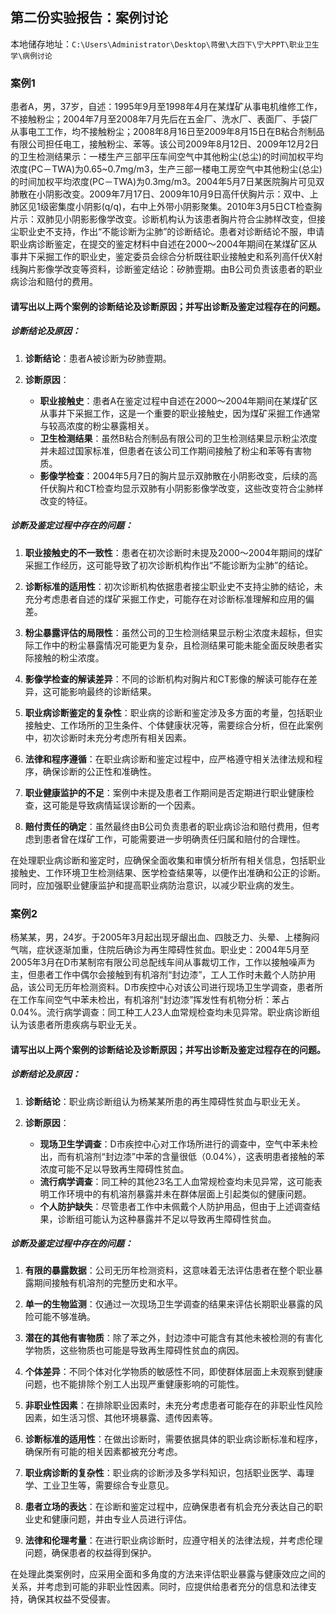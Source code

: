 ## 第二份实验报告：案例讨论

本地储存地址：`C:\Users\Administrator\Desktop\蒋傲\大四下\宁大PPT\职业卫生学\病例讨论`

### 案例1
患者A，男，37岁，自述：1995年9月至1998年4月在某煤矿从事电机维修工作，不接触粉尘；2004年7月至2008年7月先后在五金厂、洗水厂、表面厂、手袋厂从事电工工作，均不接触粉尘；2008年8月16日至2009年8月15日在B粘合剂制品有限公司担任电工，接触粉尘、苯等。该公司2009年8月12日、2009年12月2日的卫生检测结果示：一楼生产三部平压车间空气中其他粉尘(总尘)的时间加权平均浓度(PC－TWA)为0.65~0.7mg/m3，生产三部一楼电工房空气中其他粉尘(总尘)的时间加权平均浓度(PC－TWA)为0.3mg/m3。2004年5月7日某医院胸片可见双肺散在小阴影改变。2009年7月17日、2009年10月9日高仟伏胸片示：双中、上肺区见1级密集度小阴影(q/q)，右中上外带小阴影聚集。2010年3月5日CT检查胸片示：双肺见小阴影影像学改变。诊断机构认为该患者胸片符合尘肺样改变，但接尘职业史不支持，作出“不能诊断为尘肺”的诊断结论。患者对诊断结论不服，申请职业病诊断鉴定，在提交的鉴定材料中自述在2000～2004年期间在某煤矿区从事井下采掘工作的职业史，鉴定委员会综合分析既往职业接触史和系列高仟伏X射线胸片影像学改变等资料，诊断鉴定结论：矽肺壹期。由B公司负责该患者的职业病诊治和赔付的费用。

#### 请写出以上两个案例的诊断结论及诊断原因；并写出诊断及鉴定过程存在的问题。

##### 诊断结论及原因：

1. **诊断结论**：患者A被诊断为矽肺壹期。

2. **诊断原因**：
   - **职业接触史**：患者A在鉴定过程中自述在2000～2004年期间在某煤矿区从事井下采掘工作，这是一个重要的职业接触史，因为煤矿采掘工作通常与较高浓度的粉尘暴露相关。
   - **卫生检测结果**：虽然B粘合剂制品有限公司的卫生检测结果显示粉尘浓度并未超过国家标准，但患者在该公司工作期间接触了粉尘和苯等有害物质。
   - **影像学检查**：2004年5月7日的胸片显示双肺散在小阴影改变，后续的高仟伏胸片和CT检查均显示双肺有小阴影影像学改变，这些改变符合尘肺样改变的特征。

##### 诊断及鉴定过程中存在的问题：

1. **职业接触史的不一致性**：患者在初次诊断时未提及2000～2004年期间的煤矿采掘工作经历，这可能导致了初次诊断机构作出“不能诊断为尘肺”的结论。

2. **诊断标准的适用性**：初次诊断机构依据患者接尘职业史不支持尘肺的结论，未充分考虑患者自述的煤矿采掘工作史，可能存在对诊断标准理解和应用的偏差。

3. **粉尘暴露评估的局限性**：虽然公司的卫生检测结果显示粉尘浓度未超标，但实际工作中的粉尘暴露情况可能更为复杂，且检测结果可能未能全面反映患者实际接触的粉尘浓度。

4. **影像学检查的解读差异**：不同的诊断机构对胸片和CT影像的解读可能存在差异，这可能影响最终的诊断结果。

5. **职业病诊断鉴定的复杂性**：职业病的诊断和鉴定涉及多方面的考量，包括职业接触史、工作场所的卫生条件、个体健康状况等，需要综合分析，但在此案例中，初次诊断时未充分考虑所有相关因素。

6. **法律和程序遵循**：在职业病诊断和鉴定过程中，应严格遵守相关法律法规和程序，确保诊断的公正性和准确性。

7. **职业健康监护的不足**：案例中未提及患者工作期间是否定期进行职业健康检查，这可能是导致病情延误诊断的一个因素。

8. **赔付责任的确定**：虽然最终由B公司负责患者的职业病诊治和赔付费用，但考虑到患者曾在煤矿工作，可能需要进一步明确责任归属和赔付的合理性。

在处理职业病诊断和鉴定时，应确保全面收集和审慎分析所有相关信息，包括职业接触史、工作环境卫生检测结果、医学检查结果等，以便作出准确和公正的诊断。同时，应加强职业健康监护和提高职业病防治意识，以减少职业病的发生。



### 案例2
杨某某，男，24岁。于2005年3月起出现牙龈出血、四肢乏力、头晕、上楼胸闷气喘，症状逐渐加重，住院后确诊为再生障碍性贫血。职业史：2004年5月至2005年3月在D市某制帘有限公司总配线车间从事裁切工作，工作以接触噪声为主，但患者工作中偶尔会接触到有机溶剂“封边漆”，工人工作时未戴个人防护用品，该公司无历年检测资料。D市疾控中心对该公司进行现场卫生学调查，患者所在工作车间空气中苯未检出，有机溶剂“封边漆”挥发性有机物分析：苯占0.04%。流行病学调查：同工种工人23人血常规检查均未见异常。职业病诊断组认为该患者所患疾病与职业无关。

#### 请写出以上两个案例的诊断结论及诊断原因；并写出诊断及鉴定过程存在的问题。
##### 诊断结论及原因：

1. **诊断结论**：职业病诊断组认为杨某某所患的再生障碍性贫血与职业无关。

2. **诊断原因**：
   - **现场卫生学调查**：D市疾控中心对工作场所进行的调查中，空气中苯未检出，而有机溶剂“封边漆”中苯的含量很低（0.04%），这表明患者接触的苯浓度可能不足以导致再生障碍性贫血。
   - **流行病学调查**：同工种的其他23名工人血常规检查均未见异常，这可能表明工作环境中的有机溶剂暴露并未在群体层面上引起类似的健康问题。
   - **个人防护缺失**：尽管患者工作中未佩戴个人防护用品，但由于上述调查结果，诊断组可能认为这种暴露并不足以导致再生障碍性贫血。

##### 诊断及鉴定过程中存在的问题：

1. **有限的暴露数据**：公司无历年检测资料，这意味着无法评估患者在整个职业暴露期间接触有机溶剂的完整历史和水平。

2. **单一的生物监测**：仅通过一次现场卫生学调查的结果来评估长期职业暴露的风险可能不够准确。

3. **潜在的其他有害物质**：除了苯之外，封边漆中可能含有其他未被检测的有害化学物质，这些物质也可能是导致再生障碍性贫血的病因。

4. **个体差异**：不同个体对化学物质的敏感性不同，即使群体层面上未观察到健康问题，也不能排除个别工人出现严重健康影响的可能性。

5. **非职业性因素**：在排除职业因素时，未充分考虑患者可能存在的非职业性风险因素，如生活习惯、其他环境暴露、遗传因素等。

6. **诊断标准的适用性**：在做出诊断时，需要依据具体的职业病诊断标准和程序，确保所有可能的相关因素都被充分考虑。

7. **职业病诊断的复杂性**：职业病的诊断涉及多学科知识，包括职业医学、毒理学、工业卫生等，需要综合专业意见。

8. **患者立场的表达**：在诊断和鉴定过程中，应确保患者有机会充分表达自己的职业史和健康问题，并由专业人员进行评估。

9. **法律和伦理考量**：在进行职业病诊断时，应遵守相关的法律法规，并考虑伦理问题，确保患者的权益得到保护。

在处理此类案例时，应采用全面和多角度的方法来评估职业暴露与健康效应之间的关系，并考虑到可能的非职业性因素。同时，应提供给患者充分的信息和法律支持，确保其权益不受侵害。


